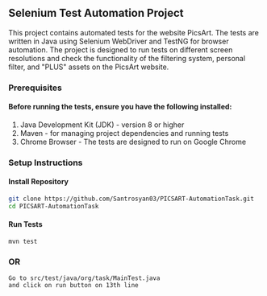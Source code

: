 ## Selenium Test Automation Project

This project contains automated tests for the website PicsArt. The tests are written
in Java using Selenium WebDriver and TestNG for browser automation. The project is designed
to run tests on different screen resolutions and check the functionality of the filtering system,
personal filter, and "PLUS" assets on the PicsArt website.


### Prerequisites

#### Before running the tests, ensure you have the following installed:

1) Java Development Kit (JDK) - version 8 or higher
2) Maven - for managing project dependencies and running tests
3) Chrome Browser - The tests are designed to run on Google Chrome

### Setup Instructions

#### Install Repository
```bash
git clone https://github.com/Santrosyan03/PICSART-AutomationTask.git
cd PICSART-AutomationTask
```

#### Run Tests
```
mvn test
```
### OR

```
Go to src/test/java/org/task/MainTest.java 
and click on run button on 13th line
```

